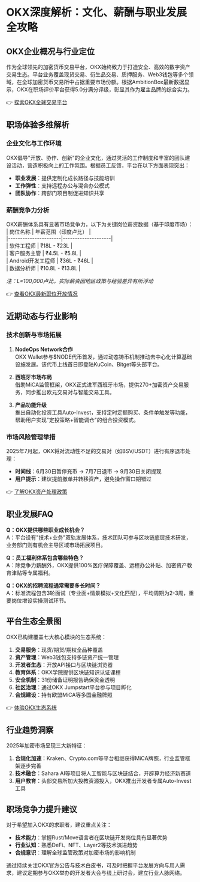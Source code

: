 # OKX深度解析：文化、薪酬与职业发展全攻略  

## OKX企业概况与行业定位  
作为全球领先的加密货币交易平台，OKX始终致力于打造安全、高效的数字资产交易生态。平台业务覆盖现货交易、衍生品交易、质押服务、Web3钱包等多个领域，在全球加密货币交易所中占据重要市场份额。根据AmbitionBox最新数据显示，OKX在职场评价平台获得5.0分满分评级，彰显其作为雇主品牌的综合实力。  

👉 [探索OKX全球交易平台](https://bit.ly/okx_welcome)  

## 职场体验多维解析  

### 企业文化与工作环境  
OKX倡导"开放、协作、创新"的企业文化，通过灵活的工作制度和丰富的团队建设活动，营造积极向上的工作氛围。根据员工反馈，平台在以下方面表现突出：  
- **职业发展**：提供定制化成长路径与技能培训  
- **工作弹性**：支持远程办公与混合办公模式  
- **团队协作**：跨部门项目制促进知识共享  

### 薪酬竞争力分析  
OKX薪酬体系具有显著市场竞争力，以下为关键岗位薪资数据（基于印度市场）：  
| 岗位名称             | 年薪范围（印度卢比） |  
|----------------------|--------------------|  
| 软件工程师           | ₹18L - ₹23L        |  
| 客户服务主管         | ₹4.5L - ₹5.8L      |  
| Android开发工程师    | ₹36L - ₹46L        |  
| 数据分析师           | ₹10.8L - ₹13.8L    |  

*注：L=100,000卢比，实际薪资因地区政策与经验差异有所浮动*  

👉 [查看OKX最新职位开放情况](https://bit.ly/okx_welcome)  

## 近期动态与行业影响  

### 技术创新与市场拓展  
1. **NodeOps Network合作**  
   OKX Wallet参与$NODE代币首发，通过动态铸币机制推动去中心化计算基础设施发展。该代币上线首日即登陆KuCoin、Bitget等头部平台。  

2. **西班牙市场布局**  
   借助MiCA监管框架，OKX正式进军西班牙市场，提供270+加密资产交易服务，同步推出欧元交易对与智能交易工具。  

3. **产品功能升级**  
   推出自动化投资工具Auto-Invest，支持定时定额购买、条件单触发等功能，帮助用户实现"定投策略+智能调仓"的组合投资模式。  

### 市场风险管理举措  
2025年7月起，OKX将对流动性不足的交易对（如BSV/USDT）进行有序退市处理：  
- **时间线**：6月30日暂停充币 → 7月7日退市 → 9月30日关闭提现  
- **用户提示**：建议提前撤单并转移资产，避免操作窗口期错过  

👉 [了解OKX资产处理政策](https://bit.ly/okx_welcome)  

## 职业发展FAQ  

**Q：OKX提供哪些职业成长机会？**  
A：平台设有"技术+业务"双轨发展体系，技术团队可参与区块链底层技术研发，业务部门则有机会主导区域市场拓展项目。  

**Q：员工福利体系包含哪些特色？**  
A：除竞争力薪酬外，OKX提供100%医疗保障覆盖、远程办公补贴、加密资产教育津贴等专属福利。  

**Q：OKX的招聘流程通常需要多长时间？**  
A：标准流程包含3轮面试（专业面+情景模拟+文化匹配），平均周期为2-3周，重要岗位增设实操测试环节。  

## 平台生态全景图  
OKX已构建覆盖七大核心模块的生态系统：  
1. **交易服务**：现货/期货/期权全品种覆盖  
2. **资产管理**：Web3钱包支持多链资产统一管理  
3. **开发者生态**：开放API接口与区块链浏览器  
4. **教育体系**：OKX学院提供区块链知识认证课程  
5. **安全机制**：31份储备证明报告确保资金透明  
6. **社区治理**：通过OKX Jumpstart平台参与项目孵化  
7. **合规建设**：持有欧盟MiCA等多国金融牌照  

👉 [体验OKX生态系统](https://bit.ly/okx_welcome)  

## 行业趋势洞察  
2025年加密市场呈现三大新特征：  
1. **合规化加速**：Kraken、Crypto.com等平台相继获得MiCA牌照，行业监管框架逐步完善  
2. **技术融合**：Sahara AI等项目将人工智能与区块链结合，开辟算力经济新赛道  
3. **用户教育**：头部交易所加大投教资源投入，OKX推出开发者专属Auto-Invest工具  

## 职场竞争力提升建议  
对于希望加入OKX的求职者，建议重点关注：  
- **技术能力**：掌握Rust/Move语言者在区块链开发岗位具有显著优势  
- **行业认知**：熟悉DeFi、NFT、Layer2等技术演进趋势  
- **合规意识**：理解全球监管政策对加密市场的影响机制  

通过持续关注OKX官方公告与技术白皮书，可及时把握平台发展方向与用人需求，建议定期参与OKX举办的开发者大会与线上研讨会，建立行业人脉网络。